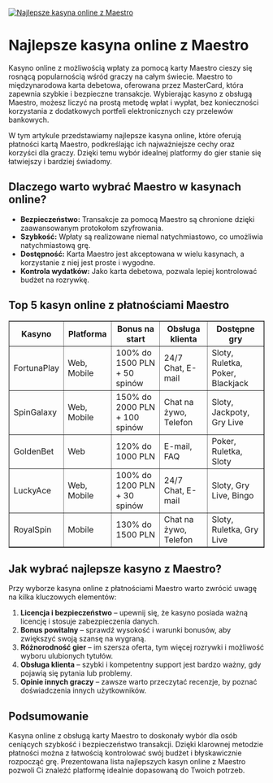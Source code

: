 [![Najlepsze kasyna online z Maestro](https://123-caf.pages.dev/gitsignup.png)](https://vrmoo.ru/Bt82HjjY)

<h1>Najlepsze kasyna online z Maestro</h1> <p>Kasyno online z możliwością wpłaty za pomocą karty Maestro cieszy się rosnącą popularnością wśród graczy na całym świecie. Maestro to międzynarodowa karta debetowa, oferowana przez MasterCard, która zapewnia szybkie i bezpieczne transakcje. Wybierając kasyno z obsługą Maestro, możesz liczyć na prostą metodę wpłat i wypłat, bez konieczności korzystania z dodatkowych portfeli elektronicznych czy przelewów bankowych.</p> <p>W tym artykule przedstawiamy najlepsze kasyna online, które oferują płatności kartą Maestro, podkreślając ich najważniejsze cechy oraz korzyści dla graczy. Dzięki temu wybór idealnej platformy do gier stanie się łatwiejszy i bardziej świadomy.</p>  <h2>Dlaczego warto wybrać Maestro w kasynach online?</h2> <ul>   <li><strong>Bezpieczeństwo:</strong> Transakcje za pomocą Maestro są chronione dzięki zaawansowanym protokołom szyfrowania.</li>   <li><strong>Szybkość:</strong> Wpłaty są realizowane niemal natychmiastowo, co umożliwia natychmiastową grę.</li>   <li><strong>Dostępność:</strong> Karta Maestro jest akceptowana w wielu kasynach, a korzystanie z niej jest proste i wygodne.</li>   <li><strong>Kontrola wydatków:</strong> Jako karta debetowa, pozwala lepiej kontrolować budżet na rozrywkę.</li> </ul>  <h2>Top 5 kasyn online z płatnościami Maestro</h2> <table border="1" cellspacing="0" cellpadding="8">   <thead>     <tr>       <th>Kasyno</th>       <th>Platforma</th>       <th>Bonus na start</th>       <th>Obsługa klienta</th>       <th>Dostępne gry</th>     </tr>   </thead>   <tbody>     <tr>       <td>FortunaPlay</td>       <td>Web, Mobile</td>       <td>100% do 1500 PLN + 50 spinów</td>       <td>24/7 Chat, E-mail</td>       <td>Sloty, Ruletka, Poker, Blackjack</td>     </tr>     <tr>       <td>SpinGalaxy</td>       <td>Web, Mobile</td>       <td>150% do 2000 PLN + 100 spinów</td>       <td>Chat na żywo, Telefon</td>       <td>Sloty, Jackpoty, Gry Live</td>     </tr>     <tr>       <td>GoldenBet</td>       <td>Web</td>       <td>120% do 1000 PLN</td>       <td>E-mail, FAQ</td>       <td>Poker, Ruletka, Sloty</td>     </tr>     <tr>       <td>LuckyAce</td>       <td>Web, Mobile</td>       <td>100% do 1200 PLN + 30 spinów</td>       <td>24/7 Chat, E-mail</td>       <td>Sloty, Gry Live, Bingo</td>     </tr>     <tr>       <td>RoyalSpin</td>       <td>Mobile</td>       <td>130% do 1500 PLN</td>       <td>Chat na żywo, Telefon</td>       <td>Sloty, Ruletka, Gry Live</td>     </tr>   </tbody> </table>  <h2>Jak wybrać najlepsze kasyno z Maestro?</h2> <p>Przy wyborze kasyna online z płatnościami Maestro warto zwrócić uwagę na kilka kluczowych elementów:</p> <ol>   <li><strong>Licencja i bezpieczeństwo</strong> – upewnij się, że kasyno posiada ważną licencję i stosuje zabezpieczenia danych.</li>   <li><strong>Bonus powitalny</strong> – sprawdź wysokość i warunki bonusów, aby zwiększyć swoją szansę na wygraną.</li>   <li><strong>Różnorodność gier</strong> – im szersza oferta, tym więcej rozrywki i możliwość wyboru ulubionych tytułów.</li>   <li><strong>Obsługa klienta</strong> – szybki i kompetentny support jest bardzo ważny, gdy pojawią się pytania lub problemy.</li>   <li><strong>Opinie innych graczy</strong> – zawsze warto przeczytać recenzje, by poznać doświadczenia innych użytkowników.</li> </ol>  <h2>Podsumowanie</h2> <p>Kasyna online z obsługą karty Maestro to doskonały wybór dla osób ceniących szybkość i bezpieczeństwo transakcji. Dzięki klarownej metodzie płatności można z łatwością kontrolować swój budżet i błyskawicznie rozpocząć grę. Prezentowana lista najlepszych kasyn online z Maestro pozwoli Ci znaleźć platformę idealnie dopasowaną do Twoich potrzeb.</p>